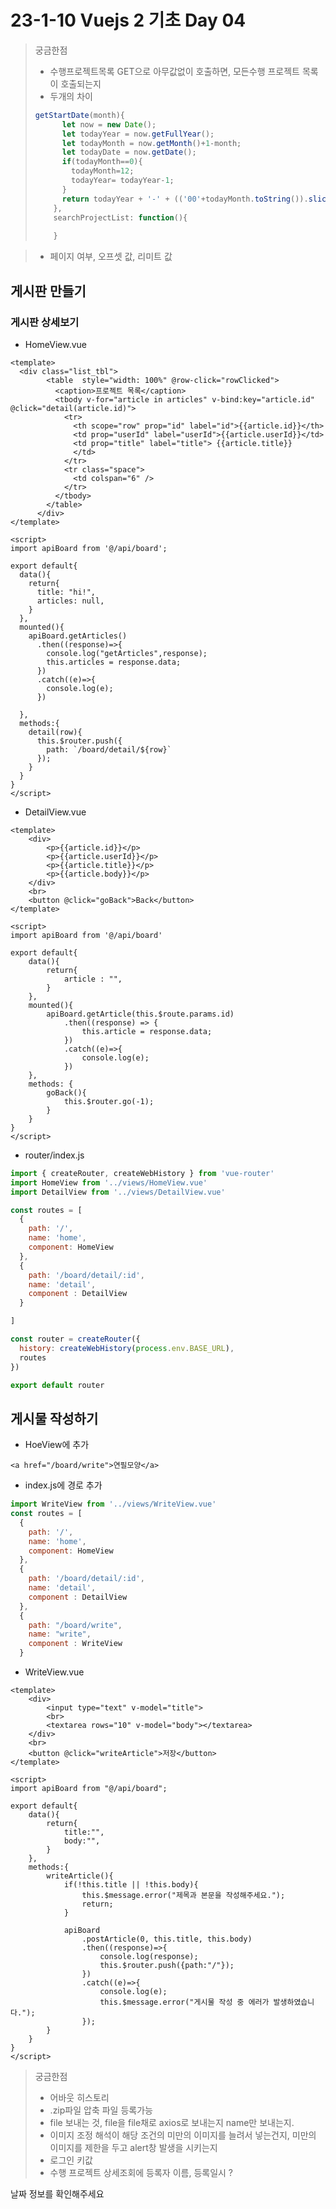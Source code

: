 # 23-1-10 Vuejs 2 기초 Day 04

> 궁금한점
>
> - 수행프로젝트목록 GET으로 아무값없이 호출하면, 모든수행 프로젝트 목록이 호출되는지
> - 두개의 차이
>
> ```javascript
> getStartDate(month){
>       let now = new Date();
>       let todayYear = now.getFullYear();
>       let todayMonth = now.getMonth()+1-month;
>       let todayDate = now.getDate();
>       if(todayMonth==0){
>         todayMonth=12;
>         todayYear= todayYear-1;
>       }
>       return todayYear + '-' + (('00'+todayMonth.toString()).slice(-2)) + '-' + (('00'+todayDate.toString()).slice(-2));
>     },
>     searchProjectList: function(){
>       
>     }
> ```

> - 페이지 여부, 오프셋 값, 리미트 값

## 게시판 만들기

### 게시판 상세보기

- HomeView.vue

```vue
<template>
  <div class="list_tbl">
        <table  style="width: 100%" @row-click="rowClicked">
          <caption>프로젝트 목록</caption>
          <tbody v-for="article in articles" v-bind:key="article.id" @click="detail(article.id)">
            <tr>
              <th scope="row" prop="id" label="id">{{article.id}}</th>
              <td prop="userId" label="userId">{{article.userId}}</td>
              <td prop="title" label="title"> {{article.title}}
              </td>
            </tr>
            <tr class="space">
              <td colspan="6" />
            </tr>
          </tbody>
        </table>
      </div>
</template>

<script>
import apiBoard from '@/api/board';

export default{
  data(){
    return{
      title: "hi!",
      articles: null,
    }
  },
  mounted(){
    apiBoard.getArticles()
      .then((response)=>{
        console.log("getArticles",response);
        this.articles = response.data;
      })
      .catch((e)=>{
        console.log(e);
      })
    
  },
  methods:{
    detail(row){
      this.$router.push({
        path: `/board/detail/${row}`
      });
    }
  }
}
</script>
```

- DetailView.vue

```vue
<template>
    <div>
        <p>{{article.id}}</p>
        <p>{{article.userId}}</p>
        <p>{{article.title}}</p>
        <p>{{article.body}}</p>
    </div>
    <br>
    <button @click="goBack">Back</button>
</template>

<script>
import apiBoard from '@/api/board'

export default{
    data(){
        return{
            article : "",
        }
    },
    mounted(){
        apiBoard.getArticle(this.$route.params.id)
            .then((response) => {
                this.article = response.data;
            })
            .catch((e)=>{
                console.log(e);
            })
    },
    methods: {
        goBack(){
            this.$router.go(-1);
        }
    }
}
</script>
```

- router/index.js

```js
import { createRouter, createWebHistory } from 'vue-router'
import HomeView from '../views/HomeView.vue'
import DetailView from '../views/DetailView.vue'

const routes = [
  {
    path: '/',
    name: 'home',
    component: HomeView
  },
  {
    path: '/board/detail/:id',
    name: 'detail',
    component : DetailView
  }

]

const router = createRouter({
  history: createWebHistory(process.env.BASE_URL),
  routes
})

export default router
```

## 게시물 작성하기

- HoeView에 추가

```vue
<a href="/board/write">연필모양</a>
```

- index.js에 경로 추가

```js
import WriteView from '../views/WriteView.vue'
const routes = [
  {
    path: '/',
    name: 'home',
    component: HomeView
  },
  {
    path: '/board/detail/:id',
    name: 'detail',
    component : DetailView
  },
  {
    path: "/board/write",
    name: "write",
    component : WriteView
  }
```

- WriteView.vue

```vue
<template>
    <div>
        <input type="text" v-model="title">
        <br>
        <textarea rows="10" v-model="body"></textarea>
    </div>
    <br>
    <button @click="writeArticle">저장</button>
</template>

<script>
import apiBoard from "@/api/board";

export default{
    data(){
        return{
            title:"",
            body:"",
        }
    },
    methods:{
        writeArticle(){
            if(!this.title || !this.body){
                this.$message.error("제목과 본문을 작성해주세요.");
                return;
            }

            apiBoard
                .postArticle(0, this.title, this.body)
                .then((response)=>{
                    console.log(response);
                    this.$router.push({path:"/"});
                })
                .catch((e)=>{
                    console.log(e);
                    this.$message.error("게시물 작성 중 에러가 발생하였습니다.");
                });
        }
    }
}
</script>

```

> 궁금한점
>
> - 어바웃 히스토리
> - .zip파일 압축 파일 등록가능
> - file 보내는 것, file을 file채로 axios로 보내는지 name만 보내는지.
> - 이미지 조정 해석이 해당 조건의 미만의 이미지를 늘려서 넣는건지, 미만의 이미지를 제한을 두고 alert창 발생을 시키는지
> - 로그인 키값
> - 수행 프로젝트 상세조회에 등록자 이름, 등록일시 ?

날짜 정보를 확인해주세요
